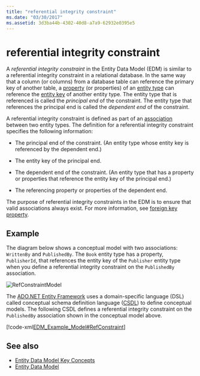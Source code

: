 ```yaml
---
title: "referential integrity constraint"
ms.date: "03/30/2017"
ms.assetid: 3d3ba44b-4302-40d8-a7a9-62932e0395e5
---
```

# referential integrity constraint
A *referential integrity constraint* in the Entity Data Model (EDM) is similar to a referential integrity constraint in a relational database. In the same way that a column (or columns) from a database table can reference the primary key of another table, a [property](property.md) (or properties) of an [entity type](entity-type.md) can reference the [entity key](entity-key.md) of another entity type. The entity type that is referenced is called the *principal end* of the constraint. The entity type that references the principal end is called the *dependent end* of the constraint.  
  
 A referential integrity constraint is defined as part of an [association](association-type.md) between two entity types. The definition for a referential integrity constraint specifies the following information:  
  
- The principal end of the constraint. (An entity type whose entity key is referenced by the dependent end.)  
  
- The entity key of the principal end.  
  
- The dependent end of the constraint. (An entity type that has a property or properties that reference the entity key of the principal end.)  
  
- The referencing property or properties of the dependent end.  
  
 The purpose of referential integrity constraints in the EDM is to ensure that valid associations always exist. For more information, see [foreign key property](foreign-key-property.md).  
  
## Example  
 The diagram below shows a conceptual model with two associations: `WrittenBy` and `PublishedBy`. The `Book` entity type has a property, `PublisherId`, that references the entity key of the `Publisher` entity type when you define a referential integrity constraint on the `PublishedBy` association.  
  
 ![RefConstraintModel](./media/referential-integrity-constraint/reference-constraint-model.gif "Example of a referential constraint model")  
  
 The [ADO.NET Entity Framework](./ef/index.md) uses a domain-specific language (DSL) called conceptual schema definition language ([CSDL](./ef/language-reference/csdl-specification.md)) to define conceptual models. The following CSDL defines a referential integrity constraint on the `PublishedBy` association shown in the conceptual model above.  
  
 [!code-xml[EDM_Example_Model#RefConstraint](../../../../samples/snippets/xml/VS_Snippets_Data/edm_example_model/xml/books4.edmx#refconstraint)]  
  
## See also

- [Entity Data Model Key Concepts](entity-data-model-key-concepts.md)
- [Entity Data Model](entity-data-model.md)
